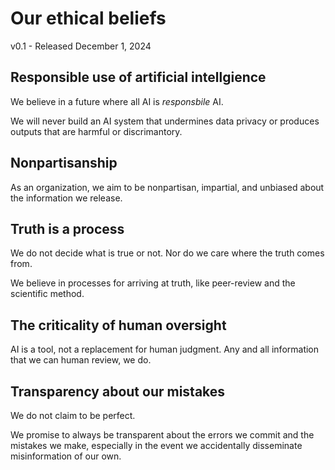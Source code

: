 # Our ethical beliefs
v0.1 - Released December 1, 2024

## Responsible use of artificial intellgience

We believe in a future where all AI is _responsbile_ AI.

We will never build an AI system that undermines data privacy or produces outputs that are harmful or discrimantory.

## Nonpartisanship

As an organization, we aim to be nonpartisan, impartial, and unbiased about the information we release.

## Truth is a process

We do not decide what is true or not. Nor do we care where the truth comes from.

We believe in processes for arriving at truth, like peer-review and the scientific method.

## The criticality of human oversight

AI is a tool, not a replacement for human judgment. Any and all information that we can human review, we do.

## Transparency about our mistakes

We do not claim to be perfect.

We promise to always be transparent about the errors we commit and the mistakes we make, especially in the event we accidentally disseminate misinformation of our own.
